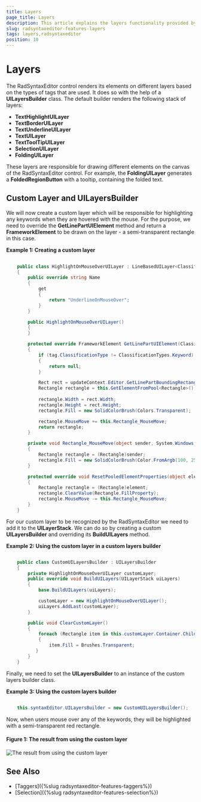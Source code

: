 ```yaml
---
title: Layers
page_title: Layers
description: This article explains the layers functionality provided by the RadSyntaxEditor control.
slug: radsyntaxeditor-features-layers
tags: layers,radsyntaxeditor
position: 10
---
```


# Layers

The RadSyntaxEditor control renders its elements on different layers based on the types of tags that are used. It does so with the help of a **UILayersBuilder** class. The default builder renders the following stack of layers:

* **TextHighlightUILayer**
* **TextBorderUILayer**
* **TextUnderlineUILayer**
* **TextUILayer**
* **TextToolTipUILayer**
* **SelectionUILayer**
* **FoldingUILayer**

These layers are responsible for drawing different elements on the canvas of the RadSyntaxEditor control. For example, the **FoldingUILayer** generates a **FoldedRegionButton** with a tooltip, containing the folded text.

## Custom Layer and UILayersBuilder

We will now create a custom layer which will be responsible for highlighting any keywords when they are hovered with the mouse. For the purpose, we need to override the **GetLinePartUIElement** method and return a **FrameworkElement** to be drawn on the layer - a semi-transparent rectangle in this case. 

__Example 1: Creating a custom layer__
```C#
    
	public class HighlightOnMouseOverUILayer : LineBasedUILayer<ClassificationTag>
	{
        public override string Name
        {
            get
            {
                return "UnderlineOnMouseOver";
            }
        }

		public HighlightOnMouseOverUILayer()
        {
        }

		protected override FrameworkElement GetLinePartUIElement(ClassificationTag tag, Telerik.Windows.SyntaxEditor.Core.Text.Span span, UIUpdateContext updateContext)
        {
			if (tag.ClassificationType != ClassificationTypes.Keyword)
			{
				return null;
			}

            Rect rect = updateContext.Editor.GetLinePartBoundingRectangle(span);
            Rectangle rectangle = this.GetElementFromPool<Rectangle>();
          
            rectangle.Width = rect.Width;
            rectangle.Height = rect.Height;
            rectangle.Fill = new SolidColorBrush(Colors.Transparent);

			rectangle.MouseMove += this.Rectangle_MouseMove;
            return rectangle;
        }

		private void Rectangle_MouseMove(object sender, System.Windows.Input.MouseEventArgs e)
		{
			Rectangle rectangle = (Rectangle)sender;
			rectangle.Fill = new SolidColorBrush(Color.FromArgb(100, 255, 0 , 0));
		}

        protected override void ResetPooledElementProperties(object element)
        {
            Rectangle rectangle = (Rectangle)element;
            rectangle.ClearValue(Rectangle.FillProperty);
			rectangle.MouseMove -= this.Rectangle_MouseMove;
        }
	}
```

For our custom layer to be recognized by the RadSyntaxEditor we need to add it to the **UILayerStack**. We can do so by creating a custom **UILayersBuilder** and overriding its **BuildUILayers** method.

__Example 2: Using the custom layer in a custom layers builder__
```C#

    public class CustomUILayersBuilder : UILayersBuilder
	{
        private HighlightOnMouseOverUILayer customLayer;
        public override void BuildUILayers(UILayerStack uiLayers)
		{
			base.BuildUILayers(uiLayers);

            customLayer = new HighlightOnMouseOverUILayer();
            uiLayers.AddLast(customLayer);
        }

        public void ClearCustomLayer()
        {
            foreach (Rectangle item in this.customLayer.Container.Children.OfType<Rectangle>())
            {
                item.Fill = Brushes.Transparent;
           } 
        }
    }
```

Finally, we need to set the **UILayersBuilder** to an instance of the custom layers builder class.

__Example 3: Using the custom layers builder__
```C#

    this.syntaxEditor.UILayersBuilder = new CustomUILayersBuilder();
```

Now, when users mouse over any of the keywords, they will be highlighted with a semi-transparent red rectangle.

#### Figure 1: The result from using the custom layer

![The result from using the custom layer](images/syntaxeditor-layers-custom.png)

## See Also

* [Taggers]({%slug radsyntaxeditor-features-taggers%})
* [Selection]({%slug radsyntaxeditor-features-selection%})
